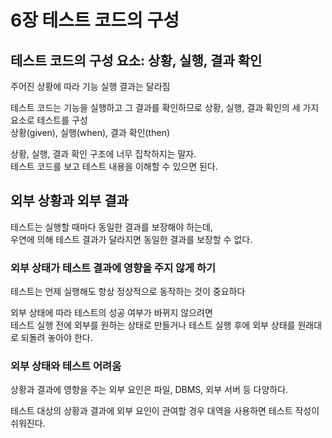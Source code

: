 # 6장 테스트 코드의 구성

## 테스트 코드의 구성 요소: 상황, 실행, 결과 확인

주어진 상황에 따라 기능 실행 결과는 달라짐

테스트 코드는 기능을 실행하고 그 결과를 확인하므로 상황, 실행, 결과 확인의 세 가지 요소로 테스트를 구성  
상황(given), 실행(when), 결과 확인(then)

상황, 실행, 결과 확인 구조에 너무 집착하지는 말자.  
테스트 코드를 보고 테스트 내용을 이해할 수 있으면 된다.

## 외부 상황과 외부 결과

테스트는 실행할 때마다 동일한 결과를 보장해야 하는데,  
우연에 의해 테스트 결과가 달라지면 동일한 결과를 보장할 수 없다.

### 외부 상태가 테스트 결과에 영향을 주지 않게 하기

테스트는 언제 실행해도 항상 정상적으로 동작하는 것이 중요하다

외부 상태에 따라 테스트의 성공 여부가 바뀌지 않으려면  
테스트 실행 전에 외부를 원하는 상태로 만들거나 테스트 실행 후에 외부 상태를 원래대로 되돌려 놓아야 한다.

### 외부 상태와 테스트 어려움

상황과 결과에 영향을 주는 외부 요인은 파일, DBMS, 외부 서버 등 다양하다.

테스트 대상의 상황과 결과에 외부 요인이 관여할 경우 대역을 사용하면 테스트 작성이 쉬워진다.